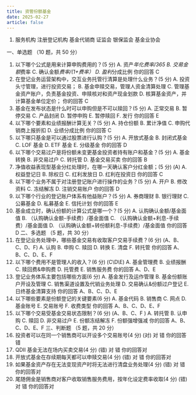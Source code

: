 ```yaml
---
title: 资管份额基金
date: 2025-02-27
article: false
---
```


1. 服务机构
   注册登记机构
   基金代销商
   证监会
   银保监会
   基金业协会

一、单选题 （10 题，共 50 分）

1. 以下哪个公式是用来计算申购费用的？(5 分)
   A. 资产*年化费率/365
   B. 交易金额*费率
   C. 确认金额*费率/(1+费率）
   D. 盈利*分成比例
   你的回答 C
2. 在登记业务运营架构中，交互业务托管行清算是处理什么业务？(5 分)
   A. 投资头寸管理，进行投资交易；
   B. 基金申赎交易，管理人资金清算处理
   C. 管理基金资产账户，负责基金投资、申赎核对和资产现金划款
   D. 核算基金资产，并计算基金单位定价；
   你的回答 C
3. 基金在发布状态是什么时可以申购但是不可以赎回？(5 分)
   A. 正常交易
   B. 暂停交易
   C. 产品封闭
   D. 暂停申购
   E. 暂停赎回
   F. 发行
   你的回答 E
4. 以下哪个要素和业绩报酬计算无关？(5 分)
   A. 持仓份额
   B. 累计净值
   C. 申购代销商上报折扣
   D. 业绩分成比例
   你的回答 C
5. 以下哪只基金是可以通过股票进行认购？(5 分)
   A. 开放式基金
   B. 封闭式基金
   C. LOF 基金
   D. ETF 基金
   E. 分级基金
   你的回答 D
6. 以下哪个交易过户是将份额未变更基金投资者持有账户和基金？(5 分)
   A. 基金转换
   B. 非交易过户
   C. 转托管
   D. 基金交易买卖
   你的回答 B
7. 净值收益表现型基金分红处理时，在哪一天确认客户分红金额；(5 分) (A)
   A. 权益登记日
   B. 除权日
   C. 红利发放日
   D. 红利在投资日
   你的回答 C
8. 以下哪个业务不属于对注册登记账户进行操作的业务？(5 分)
   A. 开户
   B. 修改资料
   C. 冻结解冻
   D. 注销交易账户
   你的回答 D
9. 以下哪个行业的登记账户体系有他益账户？(5 分)
   A. 券商理财
   B. 银行理财
   C. 公募基金
   D. 私募基金
   E. 信托计划
   你的回答 E
10. 基金成立时，确认份额的计算公式是哪一个？(5 分)
    A. 认购确认金额/基金面值
    B. （认购确认金额-手续费）/基金面值
    C. （认购确认金额+利息-手续费）/基金面值
    D. （认购确认金额+转份额利息-手续费）/基金面值
    你的回答 D
    二、多选题 （5 题，共 30 分）
11. 在登记业务处理中，哪些基金交易有收取客户交易手续费？(6 分) (A、B、C、D、F)
    A. 认购
    B. 申购
    C. 赎回
    D. 转换
    E. 清盘
    F. 转托管
    你的回答 A、B、C、D、E、F
12. 以下哪个费用不是管理人的收入？(6 分) (C\D\E)
    A. 基金管理费
    B. 业绩报酬
    C. 赎回费&申购费
    D. 托管费
    E. 销售服务费
    你的回答 A、D、E
13. 登记业务体系主要包括哪些方面(6 分)
    A. 基金发行及运作管理
    B. 基金份额账户开设及管理
    C. 销售渠道设置及代销业务处理
    D. 交易确认&份额过户登记
    E. 日终基金清算支持
    你的回答 A、B、C、D、E
14. 以下哪些要素是份额登记的关键要素(6 分)
    A. 基金代码
    B. 销售商
    C. 网点
    D. 基金账号
    E. 交易账号
    F. 收费类型
    你的回答 A、B、C、D、E、F
15. 以下哪个交易受基金交易状态限制？(6 分) (A、B、C、F )
    A. 转托管
    B. 认申购
    C. 赎回
    D. 非交易过户
    E. 份额冻结解冻
    F. 份额强增强减
    你的回答 A、B、C、D、E、F
    三、判断题 （5 题，共 20 分）
16. 投资者可以在同一个销售商可以开设多个交易账号(4 分) (对)
    对
    错
    你的回答错
17. QDII 基金无法在场内买卖交易(4 分) (错)
    对
    错
    你的回答对
18. 开放式基金在存续期每天都可以申赎交易(4 分) (错)
    对
    错
    你的回答对
19. 如果基金资产存在无法变现资产时将无法进行清盘业务处理(4 分) (错)
    对
    错
    你的回答对
20. 尾随佣金是销售商对客户收取销售服务费用，按年化设定费率收取(4 分) (错)
    对
    错
    你的回答对
